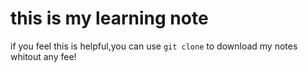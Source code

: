 # this is my learning note
if you feel this is helpful,you can use `git clone` to download my notes whitout any fee!
